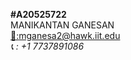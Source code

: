 <b>#A20525722</b>
</br>
MANIKANTAN GANESAN
<br><a href="mailto:mganesan2@hawk.iit.edu">📧:mganesa2@hawk.iit.edu</a></br>
<i> 📞 : +1 7737891086</i>
